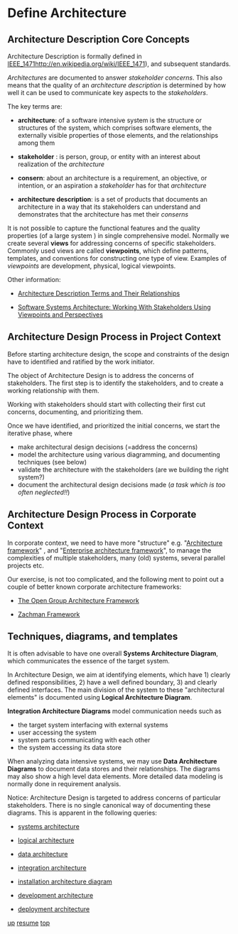 # <a id="1-DEFINE ARCHITECTURE">Define Architecture</a>

## Architecture Description Core Concepts

Architecture Description is formally defined in
[IEEE_1471]()http://en.wikipedia.org/wiki/IEEE_1471), and subsequent
standards.

*Architectures* are documented to answer *stakeholder* *concerns*. 
This also means that the quality of an *architecture description* 
is determined by how well it can be used to communicate key aspects to 
the *stakeholders*.

The key terms are:

* **architecture**: of a software intensive system is the structure or
    structures of the system, which comprises software elements, the
    externally visible properties of those elements, and the
    relationships among them
	
* **stakeholder** : is person, group, or entity with an interest about
    realization of the *architecture*
	
* **consern**: about an architecture is a requirement, an objective,
    or intention, or an aspiration a *stakeholder* has for that
    *architecture*

* **architecture description**: is a set of products that documents an
    architecture in a way that its stakeholders can understand and
    demonstrates that the architecture has met their *conserns*

It is not possible to capture the functional features and the quality
properties (of a large system ) in single comprehensive
model. Normally we create several **views** for addressing concerns of
specific stakeholders. Commonly used views are called **viewpoints**,
which define patterns, templates, and conventions for constructing one
type of view. Examples of *viewpoints* are development, physical,
logical viewpoints.

Other information: 

*
  [Architecture Description Terms and Their Relationships](http://pubs.opengroup.org/architecture/archimate-doc/ts_archimate/ts_archimate_files/image113.jpg)

*
  [Software Systems Architecture: Working With Stakeholders Using Viewpoints and Perspectives](http://www.amazon.com/Software-Systems-Architecture-Stakeholders-Perspectives/dp/0321112296/ref=sr_1_2?ie=UTF8&qid=1391965499&sr=8-2&keywords=software+systems+architecture)


## Architecture Design Process in Project Context

Before starting architecture design, the scope and constraints of the
design have to identified and ratified by the work initiator.

The object of Architecture Design is to address the concerns of
stakeholders. The first step is to identify the stakeholders, and to
create a working relationship with them.

Working with stakeholders should start with collecting their first
cut concerns, documenting, and prioritizing them. 

Once we have identified, and prioritized the initial concerns, we
start the iterative phase, where

* make architectural design decisions (=address the concerns)
* model the architecture using various diagramming, and documenting
  techniques (see below)
* validate the architecture with the stakeholders (are we building the
  right system?)
* document the architectural design decisions made (*a task which is
  too often neglected!!*)

## Architecture Design Process in Corporate Context

In corporate context, we need to have more "structure" e.g.
"[Architecture framework](http://en.wikipedia.org/wiki/Architecture_framework)"
, and
"[Enterprise architecture framework](http://en.wikipedia.org/wiki/Enterprise_architecture_framework)",
to manage the complexities of multiple stakeholders, many (old)
systems, several parallel projects etc.

Our exercise, is not too complicated, and the following ment to point
out a couple of better known corporate architecture frameworks:

*
  [The Open Group Architecture Framework](http://en.wikipedia.org/wiki/The_Open_Group_Architecture_Framework)
  
* [Zachman Framework](http://en.wikipedia.org/wiki/Zachman_Framework)


## Techniques, diagrams, and templates

It is often advisable to have one overall **Systems Architecture
Diagram**, which communicates the essence of the target system.

In Architecture Design, we aim at identifying elements, which have 1)
clearly defined responsibilities, 2) have a well defined boundary, 3)
and clearly defined interfaces. The main division of the system to
these "architectural elements" is documented using **Logical
Architecture Diagram**.

**Integration Architecture Diagrams** model communication needs such as

* the target system interfacing with external systems
* user accessing the system
* system parts communicating with each other
* the system accessing its data store

When analyzing data intensive systems, we may use **Data Architecture
Diagrams** to document data stores and their relationships. The
diagrams may also show a high level data elements. More detailed data
modeling is normally done in requirement analysis.

Notice: Architecture Design is targeted to address concerns of
particular stakeholders. There is no single canonical way of
documenting these diagrams. This is apparent in the following queries:


* [systems architecture](https://www.google.com/search?q=development+architecture&source=lnms&tbm=isch&sa=X#q=systems+architecture&tbm=isch)

* [logical  architecture](https://www.google.com/search?q=development+architecture&source=lnms&tbm=isch&sa=X#q=logical++architecture&tbm=isch)

* [data architecture](https://www.google.com/search?q=development+architecture&source=lnms&tbm=isch&sa=X#q=data++architecture&tbm=isch)

* [integration architecture](https://www.google.com/search?q=development+architecture&source=lnms&tbm=isch&sa=X#q=integration+++architecture+&tbm=isch)

* [installation  architecture diagram](https://www.google.com/search?q=development+architecture&source=lnms&tbm=isch&sa=X#q=installation++architecture+diagram&tbm=isch)

* [development architecture](https://www.google.com/search?q=development+architecture&source=lnms&tbm=isch&sa=X)

* [deployment  architecture](https://www.google.com/search?q=development+architecture&source=lnms&tbm=isch&sa=X#q=deployment++architecture+&tbm=isch)


[up](../README.md) [resume](../README.md#DEFINE-ARCHITECTURE) [top](README.md)

